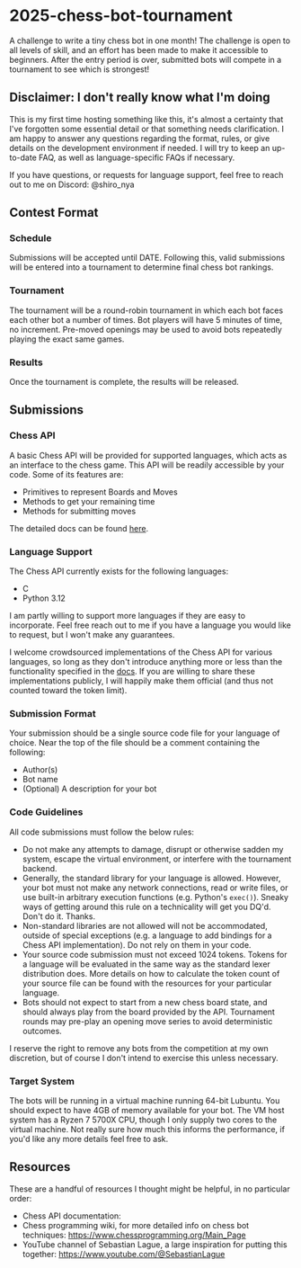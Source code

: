 # 2025-chess-bot-tournament
A challenge to write a tiny chess bot in one month! The challenge is open to all levels of skill, and an effort has been made to make it accessible to beginners. After the entry period is over, submitted bots will compete in a tournament to see which is strongest! 

## Disclaimer: I don't really know what I'm doing
This is my first time hosting something like this, it's almost a certainty that I've forgotten some essential detail or that something needs clarification. I am happy to answer any questions regarding the format, rules, or give details on the development environment if needed. I will try to keep an up-to-date FAQ, as well as language-specific FAQs if necessary.

If you have questions, or requests for language support, feel free to reach out to me on Discord: @shiro_nya

## Contest Format
### Schedule
Submissions will be accepted until DATE. Following this, valid submissions will be entered into a tournament to determine final chess bot rankings.
### Tournament
The tournament will be a round-robin tournament in which each bot faces each other bot a number of times. Bot players will have 5 minutes of time, no increment. Pre-moved openings may be used to avoid bots repeatedly playing the exact same games.
### Results
Once the tournament is complete, the results will be released.

## Submissions
### Chess API
A basic Chess API will be provided for supported languages, which acts as an interface to the chess game. This API will be readily accessible by your code. Some of its features are:

- Primitives to represent Boards and Moves
- Methods to get your remaining time
- Methods for submitting moves

The detailed docs can be found [here](API_LINK_HERE).
### Language Support
The Chess API currently exists for the following languages:

- C
- Python 3.12

I am partly willing to support more languages if they are easy to incorporate. Feel free reach out to me if you have a language you would like to request, but I won't make any guarantees.

I welcome crowdsourced implementations of the Chess API for various languages, so long as they don't introduce anything more or less than the functionality specified in the [docs](API_LINK_HERE). If you are willing to share these implementations publicly, I will happily make them official (and thus not counted toward the token limit).
### Submission Format
Your submission should be a single source code file for your language of choice. Near the top of the file should be a comment containing the following:

- Author(s)
- Bot name
- (Optional) A description for your bot
### Code Guidelines
All code submissions must follow the below rules:

- Do not make any attempts to damage, disrupt or otherwise sadden my system, escape the virtual environment, or interfere with the tournament backend.
- Generally, the standard library for your language is allowed. However, your bot must not make any network connections, read or write files, or use built-in arbitrary execution functions (e.g. Python's `exec()`). Sneaky ways of getting around this rule on a technicality will get you DQ'd. Don't do it. Thanks.
- Non-standard libraries are not allowed will not be accommodated, outside of special exceptions (e.g. a language to add bindings for a Chess API implementation). Do not rely on them in your code.
- Your source code submission must not exceed 1024 tokens. Tokens for a language will be evaluated in the same way as the standard lexer distribution does. More details on how to calculate the token count of your source file can be found with the resources for your particular language.
- Bots should not expect to start from a new chess board state, and should always play from the board provided by the API. Tournament rounds may pre-play an opening move series to avoid deterministic outcomes.

I reserve the right to remove any bots from the competition at my own discretion, but of course I don't intend to exercise this unless necessary.
### Target System
The bots will be running in a virtual machine running 64-bit Lubuntu. You should expect to have 4GB of memory available for your bot. The VM host system has a Ryzen 7 5700X CPU, though I only supply two cores to the virtual machine. Not really sure how much this informs the performance, if you'd like any more details feel free to ask.

## Resources
These are a handful of resources I thought might be helpful, in no particular order:

- Chess API documentation:
- Chess programming wiki, for more detailed info on chess bot techniques: https://www.chessprogramming.org/Main_Page
- YouTube channel of Sebastian Lague, a large inspiration for putting this together: https://www.youtube.com/@SebastianLague
